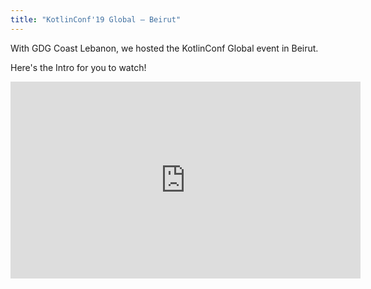 ```yaml
---
title: "KotlinConf'19 Global — Beirut"
---
```


With GDG Coast Lebanon, we hosted the KotlinConf Global event in Beirut.

Here's the Intro for you to watch!

<iframe width="560" height="315" src="https://www.youtube.com/embed/4HDi5SpDcuk" frameborder="0" allow="accelerometer; autoplay; encrypted-media; gyroscope; picture-in-picture" allowfullscreen></iframe>

